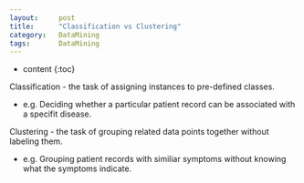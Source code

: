 ```yaml
---
layout:     post
title:      "Classification vs Clustering"
category:   DataMining 
tags:		DataMining
---
```


* content
{:toc}

Classification - the task of assigning instances to pre-defined classes.
- e.g. Deciding whether a particular patient record can be associated with a specifit disease.

Clustering - the task of grouping related data points together without labeling them.
- e.g. Grouping patient records with similiar symptoms without knowing what the symptoms indicate.